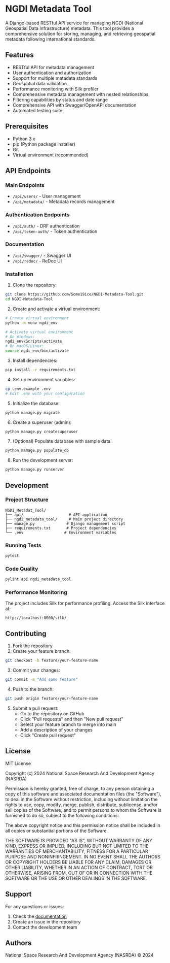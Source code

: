# NGDI Metadata Tool

A Django-based RESTful API service for managing NGDI (National Geospatial Data Infrastructure) metadata. This tool provides a comprehensive solution for storing, managing, and retrieving geospatial metadata following international standards.

## Features

- RESTful API for metadata management
- User authentication and authorization
- Support for multiple metadata standards
- Geospatial data validation
- Performance monitoring with Silk profiler
- Comprehensive metadata management with nested relationships
- Filtering capabilities by status and date range
- Comprehensive API with Swagger/OpenAPI documentation
- Automated testing suite

## Prerequisites

- Python 3.x
- pip (Python package installer)
- Git
- Virtual environment (recommended)

## API Endpoints

### Main Endpoints

- `/api/users/` - User management
- `/api/metadata/` - Metadata records management

### Authentication Endpoints

- `/api/auth/` - DRF authentication
- `/api/token-auth/` - Token authentication

### Documentation

- `/api/swagger/` - Swagger UI
- `/api/redoc/` - ReDoc UI

### Installation

1. Clone the repository:
```bash
git clone https://github.com/Some19ice/NGDI-Metadata-Tool.git
cd NGDI-Metadata-Tool
```

2. Create and activate a virtual environment:
```bash
# Create virtual environment
python -m venv ngdi_env

# Activate virtual environment
# On Windows:
ngdi_env\Scripts\activate
# On macOS/Linux:
source ngdi_env/bin/activate
```

3. Install dependencies:
```bash
pip install -r requirements.txt
```

4. Set up environment variables:
```bash
cp .env.example .env
# Edit .env with your configuration
```

5. Initialize the database:
```bash
python manage.py migrate
```

6. Create a superuser (admin):
```bash
python manage.py createsuperuser
```

7. (Optional) Populate database with sample data:
```bash
python manage.py populate_db
```

8. Run the development server:
```bash
python manage.py runserver
```


## Development

### Project Structure
```
NGDI_Metadat_Tool/
├── api/                    # API application
├── ngdi_metadata_tool/     # Main project directory
├── manage.py              # Django management script
├── requirements.txt       # Project dependencies
└── .env                  # Environment variables
```

### Running Tests
```bash
pytest
```

### Code Quality
```bash
pylint api ngdi_metadata_tool
```

### Performance Monitoring
The project includes Silk for performance profiling. Access the Silk interface at:
```
http://localhost:8000/silk/
```

## Contributing

1. Fork the repository
2. Create your feature branch:
```bash
git checkout -b feature/your-feature-name
```
3. Commit your changes:
```bash
git commit -m "Add some feature"
```
4. Push to the branch:
```bash
git push origin feature/your-feature-name
```
5. Submit a pull request:
   - Go to the repository on GitHub
   - Click "Pull requests" and then "New pull request"
   - Select your feature branch to merge into main
   - Add a description of your changes
   - Click "Create pull request"


## License

MIT License

Copyright (c) 2024 National Space Research And Development Agency (NASRDA)

Permission is hereby granted, free of charge, to any person obtaining a copy
of this software and associated documentation files (the "Software"), to deal
in the Software without restriction, including without limitation the rights
to use, copy, modify, merge, publish, distribute, sublicense, and/or sell
copies of the Software, and to permit persons to whom the Software is
furnished to do so, subject to the following conditions:

The above copyright notice and this permission notice shall be included in all
copies or substantial portions of the Software.

THE SOFTWARE IS PROVIDED "AS IS", WITHOUT WARRANTY OF ANY KIND, EXPRESS OR
IMPLIED, INCLUDING BUT NOT LIMITED TO THE WARRANTIES OF MERCHANTABILITY,
FITNESS FOR A PARTICULAR PURPOSE AND NONINFRINGEMENT. IN NO EVENT SHALL THE
AUTHORS OR COPYRIGHT HOLDERS BE LIABLE FOR ANY CLAIM, DAMAGES OR OTHER
LIABILITY, WHETHER IN AN ACTION OF CONTRACT, TORT OR OTHERWISE, ARISING FROM,
OUT OF OR IN CONNECTION WITH THE SOFTWARE OR THE USE OR OTHER DEALINGS IN THE
SOFTWARE.

## Support

For any questions or issues:
1. Check the [documentation](docs/)
2. Create an issue in the repository
3. Contact the development team

## Authors

National Space Research And Development Agency (NASRDA) &copy; 2024